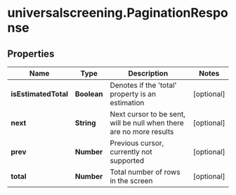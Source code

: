 # universalscreening.PaginationResponse

## Properties

Name | Type | Description | Notes
------------ | ------------- | ------------- | -------------
**isEstimatedTotal** | **Boolean** | Denotes if the &#39;total&#39; property is an estimation | [optional] 
**next** | **String** | Next cursor to be sent, will be null when there are no more results | [optional] 
**prev** | **Number** | Previous cursor, currently not supported | [optional] 
**total** | **Number** | Total number of rows in the screen | [optional] 


